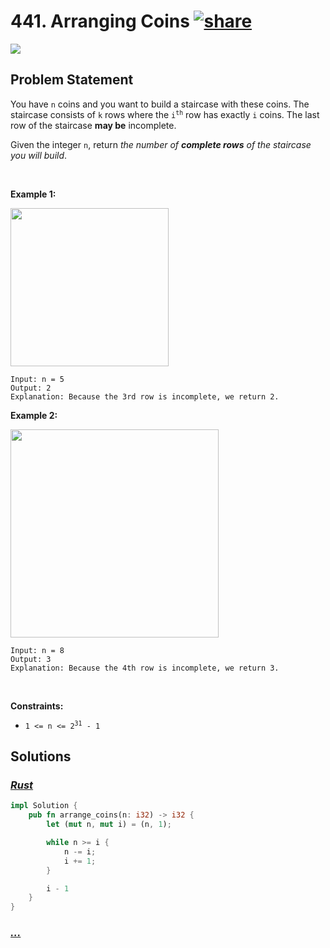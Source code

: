 # 441. Arranging Coins [![share]](https://leetcode.com/problems/arranging-coins/)

![][easy]

## Problem Statement

<p>You have <code>n</code> coins and you want to build a staircase with these coins. The staircase consists of <code>k</code> rows where the <code>i<sup>th</sup></code> row has exactly <code>i</code> coins. The last row of the staircase <strong>may be</strong> incomplete.</p>
<p>Given the integer <code>n</code>, return <em>the number of <strong>complete rows</strong> of the staircase you will build</em>.</p>
<p> </p>
<p><strong class="example">Example 1:</strong></p>
<img alt="" src="https://assets.leetcode.com/uploads/2021/04/09/arrangecoins1-grid.jpg" style="width: 253px; height: 253px;"/>

```
Input: n = 5
Output: 2
Explanation: Because the 3rd row is incomplete, we return 2.
```

<p><strong class="example">Example 2:</strong></p>
<img alt="" src="https://assets.leetcode.com/uploads/2021/04/09/arrangecoins2-grid.jpg" style="width: 333px; height: 333px;"/>

```
Input: n = 8
Output: 3
Explanation: Because the 4th row is incomplete, we return 3.
```

<p> </p>
<p><strong>Constraints:</strong></p>
<ul>
<li><code>1 &lt;= n &lt;= 2<sup>31</sup> - 1</code></li>
</ul>

## Solutions

### [_Rust_](arrange_coins.rs)

```rs [Rust]
impl Solution {
    pub fn arrange_coins(n: i32) -> i32 {
        let (mut n, mut i) = (n, 1);

        while n >= i {
            n -= i;
            i += 1;
        }

        i - 1
    }
}

```

### [_..._]()

```

```

<!----------------------------------{ link }--------------------------------->

[share]: https://graph.org/file/3ea5234dda646b71c574a.png
[easy]: https://img.shields.io/badge/Difficulty-Easy-bright.svg
[medium]: https://img.shields.io/badge/Difficulty-Medium-yellow.svg
[hard]: https://img.shields.io/badge/Difficulty-Hard-red.svg
